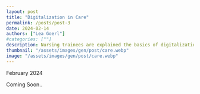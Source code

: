 ```yaml
---
layout: post
title: "Digitalization in Care"
permalink: /posts/post-3
date: 2024-02-14
authors: ["Lea Goerl"]
#categories: [""]
description: Nursing trainees are explained the basics of digitalization, how it will affect their workplace in the future and how they can use innovation to shape their own workplace.
thumbnail: "/assets/images/gen/post/care.webp"
image: "/assets/images/gen/post/care.webp"
---
```

February 2024

Coming Soon..
